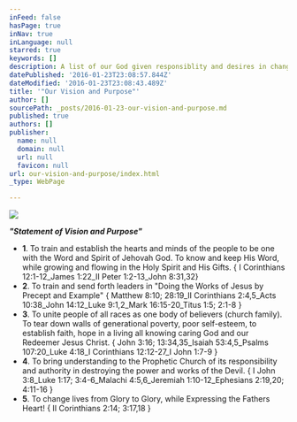 ```yaml
---
inFeed: false
hasPage: true
inNav: true
inLanguage: null
starred: true
keywords: []
description: A list of our God given responsiblity and desires in changing lives.
datePublished: '2016-01-23T23:08:57.844Z'
dateModified: '2016-01-23T23:08:43.489Z'
title: '"Our Vision and Purpose"'
author: []
sourcePath: _posts/2016-01-23-our-vision-and-purpose.md
published: true
authors: []
publisher:
  name: null
  domain: null
  url: null
  favicon: null
url: our-vision-and-purpose/index.html
_type: WebPage

---
```

![](https://s3-us-west-2.amazonaws.com/the-grid-img/p/103c4f076aecfbdc2229aba43c0233fb89372b5b.jpg)

_**"Statement of Vision and Purpose"**_

* **1**. To train and establish the hearts and minds of the people to be one with the Word and Spirit of Jehovah God. To know and keep His Word, while growing and flowing in the Holy Spirit and His Gifts. { I Corinthians 12:1-12\_James 1:22\_II Peter 1:2-13\_John 8:31,32}
* **2**. To train and send forth leaders in "Doing the Works of Jesus by Precept and Example" { Matthew 8:10; 28:19\_II Corinthians 2:4,5\_Acts 10:38\_John 14:12\_Luke 9:1,2\_Mark 16:15-20\_Titus 1:5; 2:1-8 }
* **3**. To unite people of all races as one body of believers (church family). To tear down walls of generational poverty, poor self-esteem, to establish faith, hope in a living all knowing caring God and our Redeemer Jesus Christ. { John 3:16; 13:34,35\_Isaiah 53:4,5\_Psalms 107:20\_Luke 4:18\_I Corinthians 12:12-27\_I John 1:7-9 }
* **4**. To bring understanding to the Prophetic Church of its responsibility and authority in destroying the power and works of the Devil. { I John 3:8\_Luke 1:17; 3:4-6\_Malachi 4:5,6\_Jeremiah 1:10-12\_Ephesians 2:19,20; 4:11-16 }
* **5**. To change lives from Glory to Glory, while Expressing the Fathers Heart! { II Corinthians 2:14; 3:17,18 }